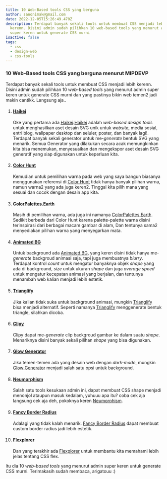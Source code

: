 ```yaml
---
title: 10 Web-Based tools CSS yang berguna
author: sanonimak@gmail.com
date: 2022-12-05T15:26:49.470Z
description: Terdapat banyak sekali tools untuk membuat CSS menjadi lebih
  kerenn. Disini admin sudah pilihkan 10 web-based tools yang menurut admin
  super keren untuk generate CSS murni
isactive: false
tags:
  - css
  - design-web
  - css-tools
---
```

### 10 Web-Based tools CSS yang berguna menurut MIPDEVP

Terdapat banyak sekali tools untuk membuat CSS menjadi lebih kerenn. Disini admin sudah pilihkan 10 *web-based tools* yang menurut admin super keren untuk generate CSS murni dan yang pastinya bikin web temen2 jadi makin cantikk. Langsung aja..

1. #### [Haikei](https://app.haikei.app/)
   Oke yang pertama ada [Haikei](https://app.haikei.app/).[Haikei](https://app.haikei.app/) adalah *web-based design tools* untuk menghasilkan aset desain SVG unik untuk *website*, media sosial, entri blog, wallpaper desktop dan seluler, poster, dan banyak lagi!.
   Terdapat banyak sekali generator untuk me-*generate* bentuk SVG yang menarik. 
   Semua Generator yang dilakukan secara acak memungkinkan kita bisa menemukan, menyesuaikan dan mengekspor aset desain SVG generatif yang siap digunakan untuk keperluan kita.

2. #### [Color Hunt](https://colorhunt.co/)
   Kemudian untuk pemilihan warna pada web yang saya bangun biasanya menggunakan referensi di [Color Hunt](https://colorhunt.co/) tidak hanya banyak pilihan warna, namun warna2 yang ada juga keren2. Tinggal kita pilih mana yang sesuai dan cocok dengan desain app kita.

3. #### [ColorPalettes.Earth](https://colorpalettes.earth/)
   Masih di pemilihan warna, ada juga ini namanya [ColorPalettes.Earth](https://colorpalettes.earth/). Sedikit berbeda dari Color Hunt karena palette-palette warna disini terinspirasi dari berbagai macam gambar di alam, Dan tentunya sama2 menyediakan pilihan warna yang menyegarkan mata.

4. #### [Animated BG](https://wweb.dev/resources/animated-css-background-generator/)
   Untuk background ada [Animated BG](https://wweb.dev/resources/animated-css-background-generator/), yang keren disini tidak hanya me-*generate* backgroud animasi saja, tapi juga membuatnya *blurry*. Terdapat kontrol *count* untuk mengatur banyaknya objek *shape* yang ada di background, *size* untuk ukuran *shape* dan juga *average speed* untuk mengatur kecepatan animasi yang berjalan, dan tentunya menambah web kalian menjadi lebih estetik.

5. #### [Trianglify](https://trianglify.io/)
   Jika kalian tidak suka untuk background animasi, mungkin [Trianglify](https://trianglify.io/) bisa menjadi alternatif. Seperti namanya [Trianglify](https://trianglify.io/) menggenerate bentuk triangle, silahkan dicoba.

6. #### [Clipy](https://bennettfeely.com/clippy/)
   Clipy dapat me-*generate* clip backgroud gambar ke dalam suatu *shape*. Menariknya disini banyak sekali pilihan *shape* yang bisa digunakan.

7. #### [Glow Generator](https://cssbud.com/css-generator/css-glow-generator/)
   Jika temen-temen ada yang desain web dengan *dark-mode*, mungkin [Glow Generator](https://cssbud.com/css-generator/css-glow-generator/) menjadi salah satu opsi untuk background.

8.  #### [Neumorphism](https://neumorphism.io/)
    Salah satu tools kesukaan admin ini, dapat membuat CSS shape menjadi menonjol ataupun masuk kedalam, yuhuuu apa itu? coba cek aja langsung cek aja deh, pokoknya keren [Neumorphism](https://neumorphism.io/).

9.  #### [Fancy Border Radius](https://9elements.github.io/fancy-border-radius/)
    Adalagi yang tidak kalah menarik. [Fancy Border Radius](https://9elements.github.io/fancy-border-radius/) dapat membuat custom border radius jadi lebih estetik.

10. #### [Flexplorer](https://bennettfeely.com/flexplorer/)
    Dan yang terakhir ada [Flexplorer](https://bennettfeely.com/flexplorer/) untuk membantu kita memahami lebih jelas tentang CSS flex.

Itu dia 10 *web-based tools* yang menurut admin super keren untuk generate CSS murni.
Terimakasih sudah membaca, arigatouu :)
